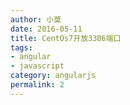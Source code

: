 ```yaml
---
author: 小莫
date: 2016-05-11
title: CentOs7开放3306端口
tags:
- angular
- javascript
category: angularjs
permalink: 2
---
```

